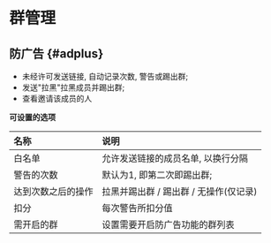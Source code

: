 # 群管理

## 防广告 {#adplus}

* 未经许可发送链接, 自动记录次数, 警告或踢出群;
* 发送"拉黑"拉黑成员并踢出群;
* 查看邀请该成员的人

**可设置的选项**

| 名称 | 说明 |
| :--- | :--- |
| 白名单 | 允许发送链接的成员名单, 以换行分隔 |
| 警告的次数 | 默认为1, 即第二次即踢出群; |
| 达到次数之后的操作 | 拉黑并踢出群 / 踢出群 / 无操作\(仅记录\) |
| 扣分 | 每次警告所扣分值 |
| 需开启的群 | 设置需要开启防广告功能的群列表 |



